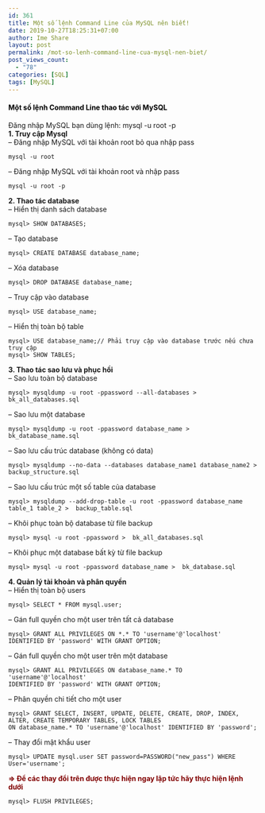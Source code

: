 ```yaml
---
id: 361
title: Một số lệnh Command Line của MySQL nên biết!
date: 2019-10-27T18:25:31+07:00
author: Ime Share
layout: post
permalink: /mot-so-lenh-command-line-cua-mysql-nen-biet/
post_views_count:
  - "78"
categories: [SQL]
tags: [MySQL]
---
```

#### <span style="color: #000000;">Một số lệnh Command Line thao tác với MySQL</span>

Đăng nhập MySQL bạn dùng lệnh: mysql -u root -p  
**1. Truy cập Mysql**  
&#8211; Đăng nhập MySQL với tài khoản root bỏ qua nhập pass

```
mysql -u root
```

&#8211; Đăng nhập MySQL với tài khoản root và nhập pass

```
mysql -u root -p
```

**2. Thao tác database**  
&#8211; Hiển thị danh sách database

```
mysql> SHOW DATABASES;
```

&#8211; Tạo database

```
mysql> CREATE DATABASE database_name;
```

&#8211; Xóa database

```
mysql> DROP DATABASE database_name;
```

&#8211; Truy cập vào database

```
mysql> USE database_name;
```

&#8211; Hiển thị toàn bộ table

```
mysql> USE database_name;// Phải truy cập vào database trước nếu chưa truy cập
mysql> SHOW TABLES;
```

**3. Thao tác sao lưu và phục hồi**  
&#8211; Sao lưu toàn bộ database

```
mysql> mysqldump -u root -ppassword --all-databases >  bk_all_databases.sql
```

&#8211; Sao lưu một database

```
mysql> mysqldump -u root -ppassword database_name >  bk_database_name.sql
```

&#8211; Sao lưu cấu trúc database (không có data)

```
mysql> mysqldump --no-data --databases database_name1 database_name2 >  backup_structure.sql
```

&#8211; Sao lưu cấu trúc một số table của database

```
mysql> mysqldump --add-drop-table -u root -ppassword database_name table_1 table_2 >  backup_table.sql
```

&#8211; Khôi phục toàn bộ database từ file backup

```
mysql> mysql -u root -ppassword >  bk_all_databases.sql
```

&#8211; Khôi phục một database bất kỳ từ file backup

```
mysql> mysql -u root -ppassword database_name >  bk_database.sql
```

**4. Quản lý tài khoản và phân quyền**  
&#8211; Hiển thị toàn bộ users

```
mysql> SELECT * FROM mysql.user;
```

&#8211; Gán full quyền cho một user trên tất cả database

```
mysql> GRANT ALL PRIVILEGES ON *.* TO 'username'@'localhost' 
IDENTIFIED BY 'password' WITH GRANT OPTION;
```

&#8211; Gán full quyền cho một user trên một database

```
mysql> GRANT ALL PRIVILEGES ON database_name.* TO 'username'@'localhost' 
IDENTIFIED BY 'password' WITH GRANT OPTION;
```

&#8211; Phân quyền chi tiết cho một user

```
mysql> GRANT SELECT, INSERT, UPDATE, DELETE, CREATE, DROP, INDEX, ALTER, CREATE TEMPORARY TABLES, LOCK TABLES 
ON database_name.* TO 'username'@'localhost' IDENTIFIED BY 'password';
```

&#8211; Thay đổi mật khẩu user

```
mysql> UPDATE mysql.user SET password=PASSWORD("new_pass") WHERE User='username';
```

<span style="color: #800000;"><strong>=> Để các thay đổi trên được thực hiện ngay lập tức hãy thực hiện lệnh dưới</strong></span>

```
mysql> FLUSH PRIVILEGES;
```